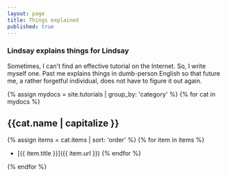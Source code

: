 ```yaml
---
layout: page
title: Things explained
published: true
---
```


### Lindsay explains things for Lindsay

Sometimes, I can't find an effective tutorial on the Internet. So, I write myself
one. Past me explains things in dumb-person English so that future me, a
rather forgetful individual, does not have to figure it out again.

{% assign mydocs = site.tutorials | group_by: 'category' %}
{% for cat in mydocs %}
## {{cat.name | capitalize }}
{% assign items = cat.items | sort: 'order' %}
{% for item in items %}
  - [{{ item.title }}]({{ item.url }})
{% endfor %}

{% endfor %}
